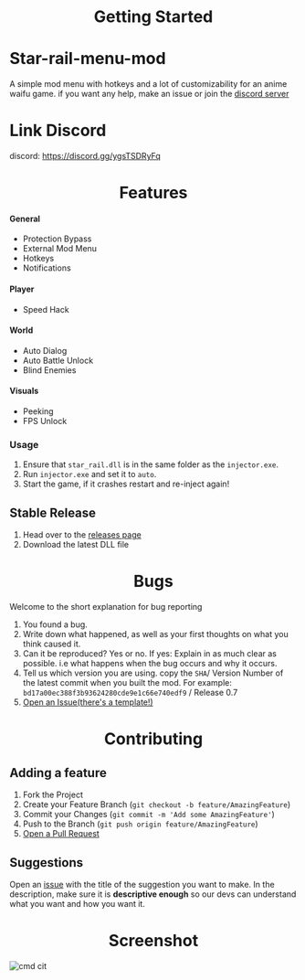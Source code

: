 <h1 align="center">Getting Started</h1>

# Star-rail-menu-mod
A simple mod menu with hotkeys and a lot of customizability for an anime waifu game.
if you want any help, make an issue or join the [discord server](https://discord.gg/ygsTSDRyFq)

# Link Discord
discord: https://discord.gg/ygsTSDRyFq

<h1 align="center">Features</h1>

#### General
- Protection Bypass
- External Mod Menu
- Hotkeys
- Notifications

#### Player
- Speed Hack

#### World
- Auto Dialog
- Auto Battle Unlock
- Blind Enemies

#### Visuals 
- Peeking
- FPS Unlock

### Usage
1. Ensure that `star_rail.dll` is in the same folder as the `injector.exe`.
2. Run `injector.exe` and set it to `auto`.
3. Start the game, if it crashes restart and re-inject again!

## Stable Release
1. Head over to the [releases page](https://github.com/b-e-y/StarRail-Menu-Mod/releases/tag/Release)
2. Download the latest DLL file

<h1 align="center">Bugs</h1>

Welcome to the short explanation for bug reporting

1. You found a bug.
1. Write down what happened, as well as your first thoughts on what you think caused it.
1. Can it be reproduced? Yes or no. If yes: Explain in as much clear as possible. i.e what happens when the bug occurs and why it occurs. 
1. Tell us which version you are using. copy the `SHA`/ Version Number of the latest commit when you built the mod. For example: `bd17a00ec388f3b93624280cde9e1c66e740edf9` / Release 0.7
1. [Open an Issue(there's a template!)](https://github.com/b-e-y/StarRail-Menu-Mod/issues)

<h1 align="center">Contributing</h1>


## Adding a feature
1. Fork the Project
1. Create your Feature Branch (`git checkout -b feature/AmazingFeature`)
1. Commit your Changes (`git commit -m 'Add some AmazingFeature'`)
1. Push to the Branch (`git push origin feature/AmazingFeature`)
2. [Open a Pull Request](https://github.com/b-e-y/StarRail-Menu-Mod/pulls)

## Suggestions

Open an [issue](https://github.com/b-e-y/StarRail-Menu-Mod/issues) with the title of the suggestion you want to make.
In the description, make sure it is **descriptive enough** so our devs can understand what you want and how you want it.  


<h1 align="center">Screenshot</h1>

![cmd cit](https://github.com/rajapipis/Star-rail-menu-mod/assets/133135016/fd69b25b-154c-4cb0-8b55-1f9a7aa0ab4a)
